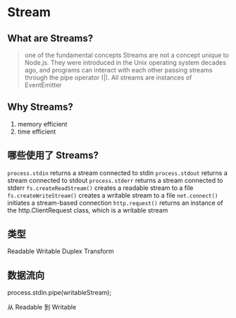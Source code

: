 # Stream

## What are Streams?

> one of the fundamental concepts 
> Streams are not a concept unique to Node.js. They were introduced in the Unix operating system decades ago, and programs can interact with each other passing streams through the pipe operator (|).
> All streams are instances of EventEmitter

## Why Streams?

1. memory efficient
2. time efficient

## 哪些使用了 Streams?

`process.stdin` returns a stream connected to stdin
`process.stdout` returns a stream connected to stdout
`process.stderr` returns a stream connected to stderr
`fs.createReadStream()` creates a readable stream to a file
`fs.createWriteStream()` creates a writable stream to a file
`net.connect()` initiates a stream-based connection
`http.request()` returns an instance of the http.ClientRequest class, which is a writable stream

## 类型

Readable
Writable
Duplex
Transform

## 数据流向

process.stdin.pipe(writableStream);

从 Readable 到 Writable